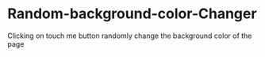 # Random-background-color-Changer
Clicking on  touch me button randomly change the background color of the page
